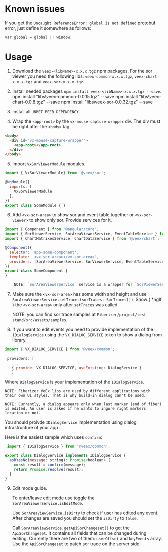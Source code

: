 # Known issues

If you get the `Uncaught ReferenceError: global is not defined` protobuf error, just define it somewhere as follows: 

`var global = global || window;`

# Usage

1. Download the `veex-<libName>-x.x.x.tgz` npm packages. For the sor viewer you need the following libs: `veex-common-x.x.x.tgz`, `veex-chart-x.x.x.tgz` and `veex-sor-x.x.x.tgz`. 
2. Install needed packages `npm install veex-<libName>-x.x.x.tgz --save`.
	npm install "libs\veex-common-0.0.15.tgz" --save
	npm install "libs\veex-chart-0.0.8.tgz" --save
	npm install "libs\veex-sor-0.0.32.tgz" --save
	
3. Install all `UNMET PEER DEPENDENCY`.
4. Wrap the `<app-root>` by the `vx-mouse-capture-wrapper` div. The div must be right after the `<body>` tag.

```html
<body>
  <div id="vx-mouse-capture-wrapper">
    <app-root></app-root>
  </div>
</body>
````

5. Import `VxSorViewerModule` modules.

```js
import { VxSorViewerModule} from '@veex/sor';

@NgModule({
  imports: [
    VxSorViewerModule
  ],
})
export class SomeModule { }

``` 

6. Add `<vx-sor-area>` to show sor and event table together or `<vx-sor-viewer>` to show only sor. Provide services for it. 

```js
import { Component } from '@angular/core';
import { SorViewerService, SorAreaViewerService, EventTableService } from '@veex/sor';
import { ChartMatrixesService, ChartDataService } from '@veex/chart';

@Component({
  selector: 'app-some-component',
  template: '<vx-sor-area></vx-sor-area>',
  providers: [SorAreaViewerService, SorViewerService, EventTableService, ChartDataService, ChartMatrixesService]
})
export class SomeComponent {
}

    NOTE: `SorAreaViewerService` service is a wrapper for `SorViewerService` and `EventTableService`. You can use it to call `setTraces` and to control edit states (`isEditMode`, `isDirty`).

```

7. Make sure the `<vx-sor-area>` has some width and height and use `SorAreaViewerService.setTraces(sorTraces: SorTraces[])`.
Show ( *ngIf ) the `<vx-sor-area>` only after `setTraces` was called.

    NOTE: you can find sor trace samples at `Fiberizer/project/test-stand/src/assets/samples`.

8. If you want to edit events you need to provide implementation of the `IDialogService` using the `VX_DIALOG_SERVICE` token to show a dialog from library.

 ```js
 import { VX_DIALOG_SERVICE } from '@veex/common';
  
  providers: [
    ...
    { provide: VX_DIALOG_SERVICE, useExisting: DialogService }
    ]
```

  Where `DialogService` is your implementation of the `IDialogService`.

    NOTE: Fiberizer VeEx libs are used by different applications with their own UI styles. That is why build-in dialog can't be used. 

    NOTE: Currently, a dialog appears only when last marker (end of fiber) is edited. An user is asked if he wants to ingore right markers location or not. 

You should proivde `IDialogService` implementation using dialog infrastructure of your app .

Here is the easiest sample which uses `confirm`:

```js
 import { IDialogService } from '@veex/common';

export class DialogService implements IDialogService {
  askYesNo(message: string): Promise<boolean> {
    const result = confirm(message);
    return Promise.resolve(result);
  }
}
```

9. Edit mode guide.

   To enter/leave edit mode use toggle the `SorAreaViewerService.isEditMode`. 

   Use `SorAreaViewService.isDirty` to check if user has edited any event. After changes are saved you should set the `isDirty` to `false`.
   
   Сall `SorAreaViewService.getApiSorChangeset()` to get the `ApiSorChangeset`. It contains all fields that can be changed during editing. Currently there are two of them:  `userOffset` and `keyEvents` array. Use the `ApiSorChangeset` to patch sor trace on the server side.



